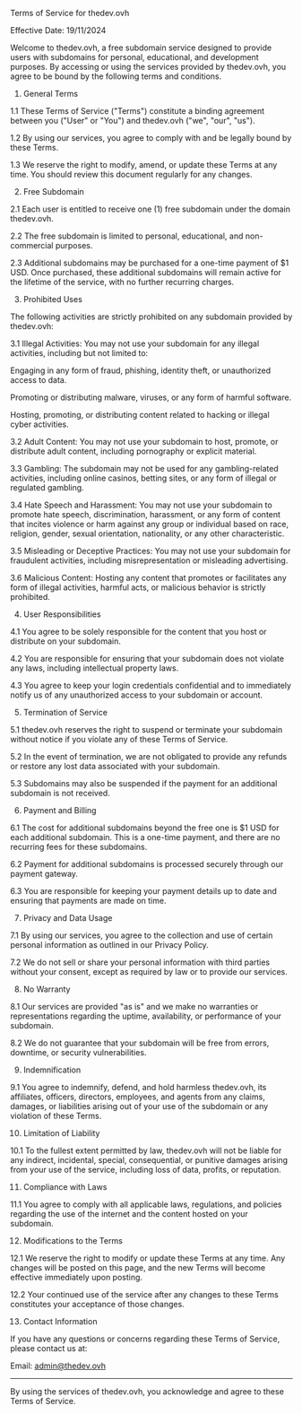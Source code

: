 Terms of Service for thedev.ovh

Effective Date: 19/11/2024

Welcome to thedev.ovh, a free subdomain service designed to provide users with subdomains for personal, educational, and development purposes. By accessing or using the services provided by thedev.ovh, you agree to be bound by the following terms and conditions.

1. General Terms

1.1 These Terms of Service ("Terms") constitute a binding agreement between you ("User" or "You") and thedev.ovh ("we", "our", "us").

1.2 By using our services, you agree to comply with and be legally bound by these Terms.

1.3 We reserve the right to modify, amend, or update these Terms at any time. You should review this document regularly for any changes.


2. Free Subdomain

2.1 Each user is entitled to receive one (1) free subdomain under the domain thedev.ovh.

2.2 The free subdomain is limited to personal, educational, and non-commercial purposes.

2.3 Additional subdomains may be purchased for a one-time payment of $1 USD. Once purchased, these additional subdomains will remain active for the lifetime of the service, with no further recurring charges.


3. Prohibited Uses

The following activities are strictly prohibited on any subdomain provided by thedev.ovh:

3.1 Illegal Activities: You may not use your subdomain for any illegal activities, including but not limited to:

Engaging in any form of fraud, phishing, identity theft, or unauthorized access to data.

Promoting or distributing malware, viruses, or any form of harmful software.

Hosting, promoting, or distributing content related to hacking or illegal cyber activities.


3.2 Adult Content: You may not use your subdomain to host, promote, or distribute adult content, including pornography or explicit material.

3.3 Gambling: The subdomain may not be used for any gambling-related activities, including online casinos, betting sites, or any form of illegal or regulated gambling.

3.4 Hate Speech and Harassment: You may not use your subdomain to promote hate speech, discrimination, harassment, or any form of content that incites violence or harm against any group or individual based on race, religion, gender, sexual orientation, nationality, or any other characteristic.

3.5 Misleading or Deceptive Practices: You may not use your subdomain for fraudulent activities, including misrepresentation or misleading advertising.

3.6 Malicious Content: Hosting any content that promotes or facilitates any form of illegal activities, harmful acts, or malicious behavior is strictly prohibited.


4. User Responsibilities

4.1 You agree to be solely responsible for the content that you host or distribute on your subdomain.

4.2 You are responsible for ensuring that your subdomain does not violate any laws, including intellectual property laws.

4.3 You agree to keep your login credentials confidential and to immediately notify us of any unauthorized access to your subdomain or account.


5. Termination of Service

5.1 thedev.ovh reserves the right to suspend or terminate your subdomain without notice if you violate any of these Terms of Service.

5.2 In the event of termination, we are not obligated to provide any refunds or restore any lost data associated with your subdomain.

5.3 Subdomains may also be suspended if the payment for an additional subdomain is not received.


6. Payment and Billing

6.1 The cost for additional subdomains beyond the free one is $1 USD for each additional subdomain. This is a one-time payment, and there are no recurring fees for these subdomains.

6.2 Payment for additional subdomains is processed securely through our payment gateway.

6.3 You are responsible for keeping your payment details up to date and ensuring that payments are made on time.


7. Privacy and Data Usage

7.1 By using our services, you agree to the collection and use of certain personal information as outlined in our Privacy Policy.

7.2 We do not sell or share your personal information with third parties without your consent, except as required by law or to provide our services.


8. No Warranty

8.1 Our services are provided "as is" and we make no warranties or representations regarding the uptime, availability, or performance of your subdomain.

8.2 We do not guarantee that your subdomain will be free from errors, downtime, or security vulnerabilities.


9. Indemnification

9.1 You agree to indemnify, defend, and hold harmless thedev.ovh, its affiliates, officers, directors, employees, and agents from any claims, damages, or liabilities arising out of your use of the subdomain or any violation of these Terms.


10. Limitation of Liability

10.1 To the fullest extent permitted by law, thedev.ovh will not be liable for any indirect, incidental, special, consequential, or punitive damages arising from your use of the service, including loss of data, profits, or reputation.


11. Compliance with Laws

11.1 You agree to comply with all applicable laws, regulations, and policies regarding the use of the internet and the content hosted on your subdomain.


12. Modifications to the Terms

12.1 We reserve the right to modify or update these Terms at any time. Any changes will be posted on this page, and the new Terms will become effective immediately upon posting.

12.2 Your continued use of the service after any changes to these Terms constitutes your acceptance of those changes.


13. Contact Information

If you have any questions or concerns regarding these Terms of Service, please contact us at:

Email: admin@thedev.ovh


---

By using the services of thedev.ovh, you acknowledge and agree to these Terms of Service.